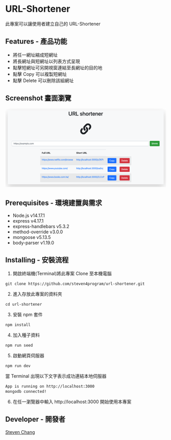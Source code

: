 # URL-Shortener

此專案可以讓使用者建立自己的 URL-Shortener

## Features - 產品功能

- 將任一網址縮成短網址
- 將長網址與短網址以列表方式呈現
- 點擊短網址可另開視窗連結至長網址的目的地
- 點擊 Copy 可以複製短網址
- 點擊 Delete 可以刪除該組網址

## Screenshot 畫面瀏覽

![image](https://github.com/steven4program/url-shortener/blob/master/screenshot/url-shortener.png?raw=true)

## Prerequisites - 環境建置與需求

- Node.js v14.17.1
- express v4.17.1
- express-handlebars v5.3.2
- method-override v3.0.0
- mongoose v5.13.5
- body-parser v1.19.0

## Installing - 安裝流程

1. 開啟終端機(Terminal)將此專案 Clone 至本機電腦

```
git clone https://github.com/steven4program/url-shortener.git
```

2. 進入存放此專案的資料夾

```
cd url-shortener
```

3. 安裝 npm 套件

```
npm install
```

4. 加入種子資料

```
npm run seed
```

5. 啟動網頁伺服器

```
npm run dev
```

當 Terminal 出現以下文字表示成功連結本地伺服器

```
App is running on http://localhost:3000
mongodb connected!
```

6. 在任一瀏覽器中輸入 http://localhost:3000 開始使用本專案

## Developer - 開發者

[Steven Chang](https://github.com/steven4program)

